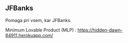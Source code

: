 ## JFBanks

Pomaga pri vsem, kar JFBanks.

Minimum Lovable Product (MLP) : https://hidden-dawn-84911.herokuapp.com/

